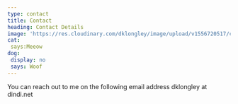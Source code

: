 ```yaml
---
type: contact
title: Contact
heading: Contact Details
image: 'https://res.cloudinary.com/dklongley/image/upload/v1556720517/chart.png'
cat: 
 says:Meeow
dog:
 display: no
 says: Woof
---
```

You can reach out to me on  the following email address dklongley at dindi.net
